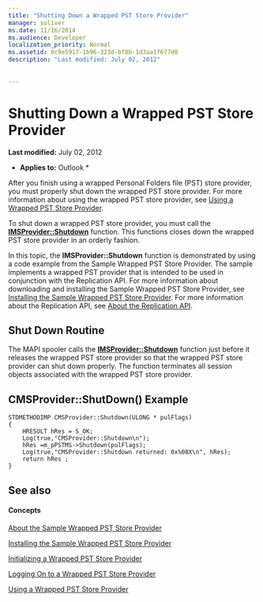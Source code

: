 ```yaml
---
title: "Shutting Down a Wrapped PST Store Provider"
manager: soliver
ms.date: 11/16/2014
ms.audience: Developer
localization_priority: Normal
ms.assetid: 0c9e5917-1b96-323d-bf8b-1d3aa1f677d0
description: "Last modified: July 02, 2012"
 
 
---
```


# Shutting Down a Wrapped PST Store Provider

 **Last modified:** July 02, 2012 
  
 * **Applies to:** Outlook * 
  
After you finish using a wrapped Personal Folders file (PST) store provider, you must properly shut down the wrapped PST store provider. For more information about using the wrapped PST store provider, see [Using a Wrapped PST Store Provider](using-a-wrapped-pst-store-provider.md).
  
To shut down a wrapped PST store provider, you must call the **[IMSProvider::Shutdown](imsprovider-shutdown.md)** function. This functions closes down the wrapped PST store provider in an orderly fashion. 
  
In this topic, the **IMSProvider::Shutdown** function is demonstrated by using a code example from the Sample Wrapped PST Store Provider. The sample implements a wrapped PST provider that is intended to be used in conjunction with the Replication API. For more information about downloading and installing the Sample Wrapped PST Store Provider, see [Installing the Sample Wrapped PST Store Provider](installing-the-sample-wrapped-pst-store-provider.md). For more information about the Replication API, see [About the Replication API](about-the-replication-api.md).
  
## Shut Down Routine

The MAPI spooler calls the **[IMSProvider::Shutdown](imsprovider-shutdown.md)** function just before it releases the wrapped PST store provider so that the wrapped PST store provider can shut down properly. The function terminates all session objects associated with the wrapped PST store provider. 
  
## CMSProvider::ShutDown() Example

```
STDMETHODIMP CMSProvider::Shutdown(ULONG * pulFlags) 
{ 
    HRESULT hRes = S_OK; 
    Log(true,"CMSProvider::Shutdown\n"); 
    hRes =m_pPSTMS->Shutdown(pulFlags); 
    Log(true,"CMSProvider::Shutdown returned: 0x%08X\n", hRes); 
    return hRes ;  
}
```

## See also

#### Concepts

[About the Sample Wrapped PST Store Provider](about-the-sample-wrapped-pst-store-provider.md)
  
[Installing the Sample Wrapped PST Store Provider](installing-the-sample-wrapped-pst-store-provider.md)
  
[Initializing a Wrapped PST Store Provider](initializing-a-wrapped-pst-store-provider.md)
  
[Logging On to a Wrapped PST Store Provider](logging-on-to-a-wrapped-pst-store-provider.md)
  
[Using a Wrapped PST Store Provider](using-a-wrapped-pst-store-provider.md)

